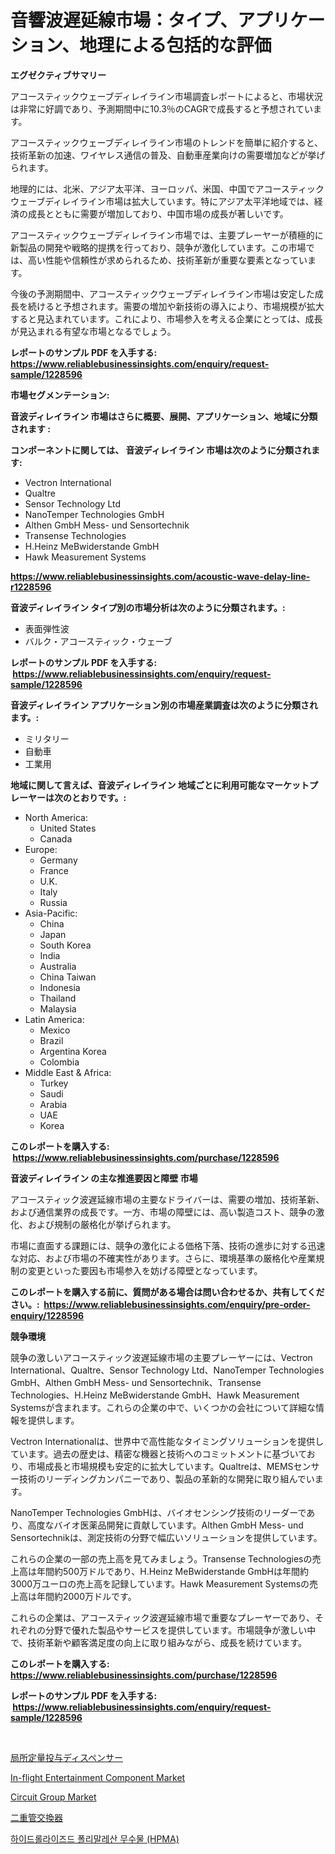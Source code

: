 <p><h1>音響波遅延線市場：タイプ、アプリケーション、地理による包括的な評価</h1></p><p><strong>エグゼクティブサマリー</strong></p>
<p><p>アコースティックウェーブディレイライン市場調査レポートによると、市場状況は非常に好調であり、予測期間中に10.3％のCAGRで成長すると予想されています。</p><p>アコースティックウェーブディレイライン市場のトレンドを簡単に紹介すると、技術革新の加速、ワイヤレス通信の普及、自動車産業向けの需要増加などが挙げられます。</p><p>地理的には、北米、アジア太平洋、ヨーロッパ、米国、中国でアコースティックウェーブディレイライン市場は拡大しています。特にアジア太平洋地域では、経済の成長とともに需要が増加しており、中国市場の成長が著しいです。</p><p>アコースティックウェーブディレイライン市場では、主要プレーヤーが積極的に新製品の開発や戦略的提携を行っており、競争が激化しています。この市場では、高い性能や信頼性が求められるため、技術革新が重要な要素となっています。</p><p>今後の予測期間中、アコースティックウェーブディレイライン市場は安定した成長を続けると予想されます。需要の増加や新技術の導入により、市場規模が拡大すると見込まれています。これにより、市場参入を考える企業にとっては、成長が見込まれる有望な市場となるでしょう。</p></p>
<p><strong>レポートのサンプル PDF を入手する: <a href="https://www.reliablebusinessinsights.com/enquiry/request-sample/1228596">https://www.reliablebusinessinsights.com/enquiry/request-sample/1228596</a></strong></p>
<p><strong>市場セグメンテーション:</strong></p>
<p><strong> 音波ディレイライン 市場はさらに概要、展開、アプリケーション、地域に分類されます :</strong></p>
<p><strong>コンポーネントに関しては、 音波ディレイライン 市場は次のように分類されます: &nbsp;</strong></p>
<p><ul><li>Vectron International</li><li>Qualtre</li><li>Sensor Technology Ltd</li><li>NanoTemper Technologies GmbH</li><li>Althen GmbH Mess- und Sensortechnik</li><li>Transense Technologies</li><li>H.Heinz MeBwiderstande GmbH</li><li>Hawk Measurement Systems</li></ul></p>
<p><strong><a href="https://www.reliablebusinessinsights.com/acoustic-wave-delay-line-r1228596">https://www.reliablebusinessinsights.com/acoustic-wave-delay-line-r1228596</a></strong></p>
<p><strong> 音波ディレイライン タイプ別の市場分析は次のように分類されます。:</strong></p>
<p><ul><li>表面弾性波</li><li>バルク・アコースティック・ウェーブ</li></ul></p>
<p><strong>レポートのサンプル PDF を入手する: &nbsp;<a href="https://www.reliablebusinessinsights.com/enquiry/request-sample/1228596">https://www.reliablebusinessinsights.com/enquiry/request-sample/1228596</a></strong></p>
<p><strong> 音波ディレイライン アプリケーション別の市場産業調査は次のように分類されます。:</strong></p>
<p><ul><li>ミリタリー</li><li>自動車</li><li>工業用</li></ul></p>
<p><strong>地域に関して言えば、音波ディレイライン 地域ごとに利用可能なマーケットプレーヤーは次のとおりです。:</strong></p>
<p><ul>
    <li>
        North America:
        <ul>
            <li>United States</li>
            <li>Canada</li>
        </ul>
    </li>
    <li>
        Europe:
        <ul>
            <li>Germany</li>
            <li>France</li>
            <li>U.K.</li>
            <li>Italy</li>
            <li>Russia</li>
        </ul>
    </li>
    <li>
        Asia-Pacific:
        <ul>
            <li>China</li>
            <li>Japan</li>
            <li>South Korea</li>
            <li>India</li>
            <li>Australia</li>
            <li>China Taiwan</li>
            <li>Indonesia</li>
            <li>Thailand</li>
            <li>Malaysia</li>
        </ul>
    </li>
    <li>
        Latin America:
        <ul>
            <li>Mexico</li>
            <li>Brazil</li>
            <li>Argentina Korea</li>
            <li>Colombia</li>
        </ul>
    </li>
    <li>
        Middle East & Africa:
        <ul>
            <li>Turkey</li>
            <li>Saudi</li>
            <li>Arabia</li>
            <li>UAE</li>
            <li>Korea</li>
        </ul>
    </li>
    </ul></p>
<p><strong>このレポートを購入する: &nbsp;<a href="https://www.reliablebusinessinsights.com/purchase/1228596">https://www.reliablebusinessinsights.com/purchase/1228596</a></strong></p>
<p><strong>音波ディレイライン の主な推進要因と障壁 市場</strong></p>
<p><p>アコースティック波遅延線市場の主要なドライバーは、需要の増加、技術革新、および通信業界の成長です。一方、市場の障壁には、高い製造コスト、競争の激化、および規制の厳格化が挙げられます。</p><p>市場に直面する課題には、競争の激化による価格下落、技術の進歩に対する迅速な対応、および市場の不確実性があります。さらに、環境基準の厳格化や産業規制の変更といった要因も市場参入を妨げる障壁となっています。</p></p>
<p><strong>このレポートを購入する前に、質問がある場合は問い合わせるか、共有してください。:&nbsp; <a href="https://www.reliablebusinessinsights.com/enquiry/pre-order-enquiry/1228596">https://www.reliablebusinessinsights.com/enquiry/pre-order-enquiry/1228596</a></strong></p>
<p><strong>競争環境</strong></p>
<p><p>競争の激しいアコースティック波遅延線市場の主要プレーヤーには、Vectron International、Qualtre、Sensor Technology Ltd、NanoTemper Technologies GmbH、Althen GmbH Mess- und Sensortechnik、Transense Technologies、H.Heinz MeBwiderstande GmbH、Hawk Measurement Systemsが含まれます。これらの企業の中で、いくつかの会社について詳細な情報を提供します。</p><p>Vectron Internationalは、世界中で高性能なタイミングソリューションを提供しています。過去の歴史は、精密な機器と技術へのコミットメントに基づいており、市場成長と市場規模も安定的に拡大しています。Qualtreは、MEMSセンサー技術のリーディングカンパニーであり、製品の革新的な開発に取り組んでいます。</p><p>NanoTemper Technologies GmbHは、バイオセンシング技術のリーダーであり、高度なバイオ医薬品開発に貢献しています。Althen GmbH Mess- und Sensortechnikは、測定技術の分野で幅広いソリューションを提供しています。</p><p>これらの企業の一部の売上高を見てみましょう。Transense Technologiesの売上高は年間約500万ドルであり、H.Heinz MeBwiderstande GmbHは年間約3000万ユーロの売上高を記録しています。Hawk Measurement Systemsの売上高は年間約2000万ドルです。</p><p>これらの企業は、アコースティック波遅延線市場で重要なプレーヤーであり、それぞれの分野で優れた製品やサービスを提供しています。市場競争が激しい中で、技術革新や顧客満足度の向上に取り組みながら、成長を続けています。</p></p>
<p><strong>このレポートを購入する: &nbsp; <a href="https://www.reliablebusinessinsights.com/purchase/1228596">https://www.reliablebusinessinsights.com/purchase/1228596</a></strong></p>
<p><strong>レポートのサンプル PDF を入手する: &nbsp;<a href="https://www.reliablebusinessinsights.com/enquiry/request-sample/1228596">https://www.reliablebusinessinsights.com/enquiry/request-sample/1228596</a></strong><strong></strong></p>
<p>&nbsp;</p>
<p><p><a href="https://medium.com/@reyeshowell655/%E3%83%88%E3%83%94%E3%82%AB%E3%83%AB%E8%A8%88%E9%87%8F%E6%8A%95%E4%B8%8E%E3%83%87%E3%82%A3%E3%82%B9%E3%83%9A%E3%83%B3%E3%82%B5%E3%83%BC%E3%81%AE%E5%B8%82%E5%A0%B4%E3%82%B7%E3%82%A7%E3%82%A2%E3%81%AE%E9%80%B2%E5%8C%96%E3%81%A8%E5%B8%82%E5%A0%B4%E6%88%90%E9%95%B7%E3%83%88%E3%83%AC%E3%83%B3%E3%83%89-2024%E5%B9%B4-2031%E5%B9%B4-191daf619fe5">局所定量投与ディスペンサー</a></p><p><a href="https://github.com/markusgodoy/Market-Research-Report-List-3/blob/main/in-flight-entertainment-component-market.md">In-flight Entertainment Component Market</a></p><p><a href="https://issuu.com/reportprime-2/docs/circuit-group-market-size-2030.pptx">Circuit Group Market</a></p><p><a href="https://github.com/roulaayoub-saad/Market-Research-Report-List-1/blob/main/6026991100276.md">二重管交換器</a></p><p><a href="https://github.com/crfsywufhm81415/Market-Research-Report-List-2/blob/main/290683891753.md">하이드롤라이즈드 폴리말레산 무수물 (HPMA)</a></p></p>